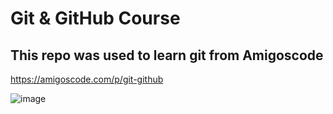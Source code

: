 # Git & GitHub Course

## This repo was used to learn git from Amigoscode

https://amigoscode.com/p/git-github 

![image](https://user-images.githubusercontent.com/85103656/135065265-8662e46a-a826-451d-adee-9deac6871b33.png)

